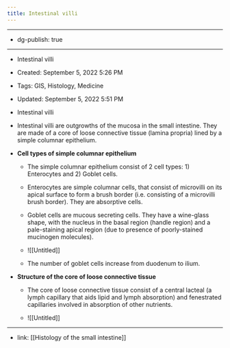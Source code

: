 ```yaml
---
title: Intestinal villi
---
```


- --

- dg-publish: true

- --

- Intestinal villi

- Created: September 5, 2022 5:26 PM

- Tags: GIS, Histology, Medicine

- Updated: September 5, 2022 5:51 PM

- Intestinal villi

- Intestinal villi are outgrowths of the mucosa in the small intestine. They are made of a core of loose connective tissue (lamina propria) lined by a simple columnar epithelium.

- **Cell types of simple columnar epithelium**
	 - The simple columnar epithelium consist of 2 cell types: 1) Enterocytes and 2) Goblet cells.

	 - Enterocytes are simple columnar cells, that consist of microvilli on its apical surface to form a brush border (i.e. consisting of a microvilli brush border). They are absorptive cells.

	 - Goblet cells are mucous secreting cells. They have a wine-glass shape, with the nucleus in the basal region (handle region) and a pale-staining apical region (due to presence of poorly-stained mucinogen molecules).

	 - ![[Untitled]]

	 - The number of goblet cells increase from duodenum to ilium.

- **Structure of the core of loose connective tissue**
	 - The core of loose connective tissue consist of a central lacteal (a lymph capillary that aids lipid and lymph absorption) and fenestrated capillaries involved in absorption of other nutrients.

	 - ![[Untitled]]

- --

- link: [[Histology of the small intestine]]
